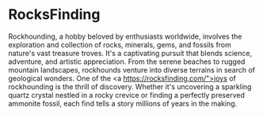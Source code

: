 # RocksFinding
Rockhounding, a hobby beloved by enthusiasts worldwide, involves the exploration and collection of rocks, minerals, gems, and fossils from nature's vast treasure troves. It's a captivating pursuit that blends science, adventure, and artistic appreciation. From the serene beaches to rugged mountain landscapes, rockhounds venture into diverse terrains in search of geological wonders.
One of the <a https://rocksfinding.com/">joys of rockhounding </a> is the thrill of discovery. Whether it's uncovering a sparkling quartz crystal nestled in a rocky crevice or finding a perfectly preserved ammonite fossil, each find tells a story millions of years in the making. 
